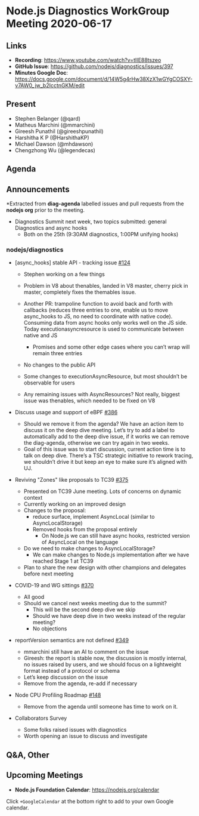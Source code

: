 # Node.js  Diagnostics WorkGroup Meeting 2020-06-17

## Links

* **Recording**: https://www.youtube.com/watch?v=tIIE88tszeo
* **GitHub Issue**: https://github.com/nodejs/diagnostics/issues/397
* **Minutes Google Doc**: https://docs.google.com/document/d/14W5g4rHw38XzX1wGYgCOSXY-v7AW0_jw_b2IcctnGKM/edit

## Present

* Stephen Belanger (@qard)
* Matheus Marchini (@mmarchini)
* Gireesh Punathil (@gireeshpunathil)
* Harshitha K P (@HarshithaKP)
* Michael Dawson (@mhdawson)
* Chengzhong Wu (@legendecas)

## Agenda

## Announcements
 
*Extracted from **diag-agenda** labelled issues and pull requests from the **nodejs org** prior to the meeting.

* Diagnostics Summit next week, two topics submitted: general Diagnostics and async hooks
  * Both on the 25th (9:30AM diagnostics, 1:00PM  unifying hooks)

### nodejs/diagnostics

* \[async_hooks\] stable API - tracking issue [#124](https://github.com/nodejs/diagnostics/issues/124)
  *  Stephen working on a few things
    * Problem in V8 about thenables, landed in V8 master, cherry pick in master, completely
      fixes the themables issue. 

  * Another PR: trampoline function to avoid back and forth with callbacks (reduces three entries to one, enable us to move async_hooks to JS, no need to coordinate with native code). Consuming data from async hooks only works well on the JS side. Today executionasyncresource is used to communicate between native and JS
    * Promises and some other edge cases where you can’t wrap will remain three entries
  * No changes to the public API
  * Some changes to executionAsyncResource, but most shouldn’t be observable for users
  * Any remaining issues with AsyncResources? Not really, biggest issue was thenables, which needed to be fixed on V8
* Discuss usage and support of eBPF [#386](https://github.com/nodejs/diagnostics/issues/386)
  * Should we remove it from the agenda? We have an action item to discuss it on the deep dive meeting. Let’s try to add a label to automatically add to the deep dive issue, if it works we can remove the diag-agenda, otherwise we can try again in two weeks.
  * Goal of this issue was to start discussion, current action time is to talk on deep dive. There’s a TSC strategic initiative to rework tracing, we shouldn’t drive it but keep an eye to make sure it’s aligned with UJ. 
* Reviving "Zones" like proposals to TC39 [#375](https://github.com/nodejs/diagnostics/issues/375)
  * Presented on TC39 June meeting. Lots of concerns on dynamic context
  * Currently working on an improved design
  * Changes to the proposal:
    * reduce surface, implement AsyncLocal (similar to AsyncLocalStorage)
    * Removed hooks from the proposal entirely
      * On Node.js we can still have async hooks, restricted version of AsyncLocal on the language
  * Do we need to make changes to AsyncLocalStorage?
    * We can make changes to Node.js implementation after we have reached Stage 1 at TC39
  * Plan to share the new design with other champions and delegates before next meeting
 
* COVID-19 and WG sittings [#370](https://github.com/nodejs/diagnostics/issues/370)
  * All good
  * Should we cancel next weeks meeting due to the summit?
    * This will be the second deep dive we skip
    * Should we have deep dive in two weeks instead of the regular meeting?
    * No objections
* reportVersion semantics are not defined [#349](https://github.com/nodejs/diagnostics/issues/349)
  * mmarchini still have an AI to comment on the issue
  * Gireesh: the report is stable now, the discussion is mostly internal, no issues raised by users, and we should focus on a lightweight format instead of a protocol or schema
  * Let’s keep discussion on the issue
  * Remove from the agenda, re-add if necessary
* Node CPU Profiling Roadmap [#148](https://github.com/nodejs/diagnostics/issues/148)
  * Remove from the agenda until someone has time to work on it.

* Collaborators Survey
  * Some folks raised issues with diagnostics
  * Worth opening an issue to discuss and investigate

## Q&A, Other

## Upcoming Meetings

* **Node.js Foundation Calendar**: https://nodejs.org/calendar

Click `+GoogleCalendar` at the bottom right to add to your own Google calendar.
